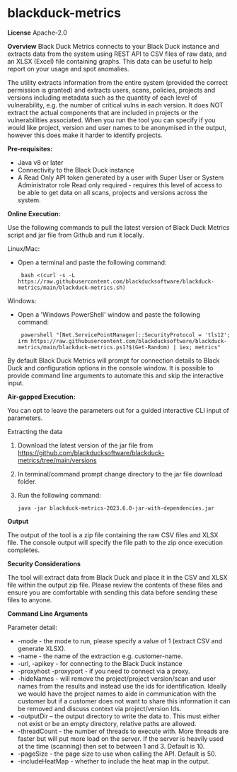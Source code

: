 # blackduck-metrics

**License**
Apache-2.0

**Overview**
Black Duck Metrics connects to your Black Duck instance and extracts data from the system using REST API to CSV files of raw data, and an XLSX (Excel) file containing graphs.  This data can be useful to help report on your usage and spot anomalies.

The utility extracts information from the entire system (provided the correct permission is granted) and extracts users, scans, policies, projects and versions including metadata such as the quantity of each level of vulnerability, e.g. the number of critical vulns in each version.  It does NOT extract the actual components that are included in projects or the vulnerabilities associated.  When you run the tool you can specify if you would like project, version and user names to be anonymised in the output, however this does make it harder to identify projects.

**Pre-requisites:**


- Java v8 or later
- Connectivity to the Black Duck instance
- A Read Only API token generated by a user with Super User or System Administrator role
 Read only required - requires this level of access to be able to get data on all scans, projects and versions across the system.
 
**Online Execution:**

Use the following commands to pull the latest version of Black Duck Metrics script and jar file from Github and run it locally.

Linux/Mac:
- Open a terminal and paste the following command:

    ``` bash <(curl -s -L https://raw.githubusercontent.com/blackducksoftware/blackduck-metrics/main/blackduck-metrics.sh)``` 

Windows:
- Open a 'Windows PowerShell' window and paste the following command:

    ``` powershell "[Net.ServicePointManager]::SecurityProtocol = 'tls12'; irm https://raw.githubusercontent.com/blackducksoftware/blackduck-metrics/main/blackduck-metrics.ps1?$(Get-Random) | iex; metrics"``` 

By default Black Duck Metrics will prompt for connection details to Black Duck and configuration options in the console window.  It is possible to provide command line arguments to automate this and skip the interactive input.  

**Air-gapped Execution:**
 
You can opt to leave the parameters out for a guided interactive CLI input of parameters.



 Extracting the data
 
1. Download the latest version of the jar file from https://github.com/blackducksoftware/blackduck-metrics/tree/main/versions
2. In terminal/command prompt change directory to the jar file download folder.
3. Run the following command:

    ```java -jar blackduck-metrics-2023.6.0-jar-with-dependencies.jar```

**Output**

The output of the tool is a zip file containing the raw CSV files and XLSX file.  The console output will specify the file path to the zip once execution completes. 

**Security Considerations**

The tool will extract data from Black Duck and place it in the CSV and XLSX file within the output zip file.  Please review the contents of these files and ensure you are comfortable with sending this data before sending these files to anyone.

**Command Line Arguments**

Parameter detail:
 - -mode - the mode to run, please specify a value of 1 (extract CSV and generate XLSX).
 - -name - the name of the extraction e.g. customer-name.
 - -url, -apikey - for connecting to the Black Duck instance
 - -proxyhost <host> -proxyport <port> - if you need to connect via a proxy.
 - -hideNames - will remove the project/project version/scan and user names from the results and instead use the ids for identification.  Ideally we would have the project names to aide in communication with the customer but if a customer does not want to share this information it can be removed and discuss context via project/version Ids.
 - -outputDir – the output directory to write the data to.  This must either not exist or be an empty directory, relative paths are allowed.
 - -threadCount - the number of threads to execute with.  More threads are faster but will put more load on the server.  If the server is heavily used at the time (scanning) then set to between 1 and 3.  Default is 10.
 - -pageSize - the page size to use when calling the API. Default is 50.
 - -includeHeatMap - whether to include the heat map in the output.  